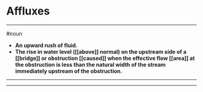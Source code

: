 # Affluxes
---
#noun
- **An upward rush of fluid.**
- **The rise in water level ([[above]] normal) on the upstream side of a [[bridge]] or obstruction [[caused]] when the effective flow [[area]] at the obstruction is less than the natural width of the stream immediately upstream of the obstruction.**
---
---
